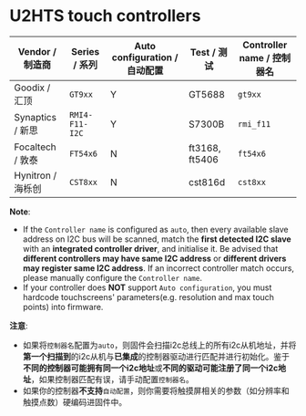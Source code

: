 # U2HTS touch controllers
| Vendor / 制造商 | Series / 系列 | Auto configuration / 自动配置 | Test / 测试 | Controller name /  控制器名 |
| --- | --- | --- | --- | --- |
| Goodix / 汇顶 | `GT9xx` | Y | GT5688 | `gt9xx` |
| Synaptics / 新思 | `RMI4-F11-I2C` | Y | S7300B | `rmi_f11` |
| Focaltech / 敦泰 | `FT54x6` | N | ft3168, ft5406 |  `ft54x6` |
| Hynitron / 海栎创 | `CST8xx` | N | cst816d | `cst8xx` |

**Note**: 
- If the `Controller name` is configured as `auto`, then every available slave address on I2C bus will be scanned, match the **first detected I2C slave** with an **integrated controller driver**, and initialise it. Be advised that **different controllers may have same I2C address** or **different drivers may register same I2C address**. If an incorrect controller match occurs, please manually configure the `Controller name`.  
- If your controller does **NOT** support `Auto configuration`, you must hardcode touchscreens' parameters(e.g. resolution and max touch points) into firmware.

**注意**: 
- 如果将`控制器名`配置为`auto`，则固件会扫描i2c总线上的所有i2c从机地址，并将**第一个扫描到**的i2c从机与**已集成**的控制器驱动进行匹配并进行初始化。鉴于**不同的控制器可能拥有同一个i2c地址**或**不同的驱动可能注册了同一个i2c地址**，如果控制器匹配有误，请手动配置`控制器名`。    
- 如果你的控制器**不支持**`自动配置`，则你需要将触摸屏相关的参数（如分辨率和触摸点数）硬编码进固件中。
